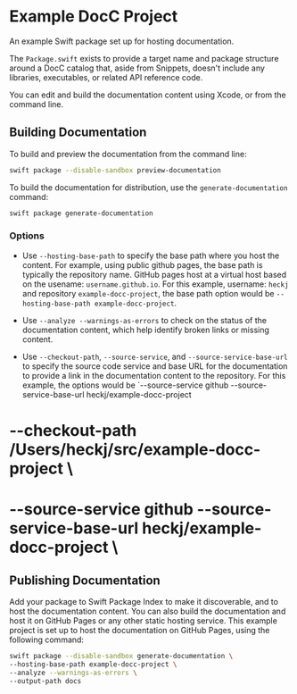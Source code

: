 # Example DocC Project

An example Swift package set up for hosting documentation.

The `Package.swift` exists to provide a target name and package structure around a DocC catalog that,
aside from Snippets, doesn't include any libraries, executables, or related API reference code.

You can edit and build the documentation content using Xcode, or from the command line.

## Building Documentation

To build and preview the documentation from the command line:

```bash
swift package --disable-sandbox preview-documentation
```

To build the documentation for distribution, use the `generate-documentation` command:

```bash
swift package generate-documentation
```

### Options

- Use `--hosting-base-path` to specify the base path where you host the content. 
  For example, using public github pages, the base path is typically the repository name.
  GitHub pages host at a virtual host based on the usename: `username.github.io`. 
  For this example, username: `heckj` and repository `example-docc-project`,
    the base path option would be `--hosting-base-path example-docc-project`.

- Use `--analyze --warnings-as-errors` to check on the status of the documentation content, which help identify broken links or missing content.

- Use `--checkout-path`, `--source-service`, and `--source-service-base-url` to specify the source code service and base URL for the documentation to provide a link in the documentation content to the repository. 
  For this example, the options would be `--source-service github --source-service-base-url heckj/example-docc-project

# --checkout-path /Users/heckj/src/example-docc-project \
# --source-service github --source-service-base-url heckj/example-docc-project \


## Publishing Documentation

Add your package to Swift Package Index to make it discoverable, and to host the documentation content.
You can also build the documentation and host it on GitHub Pages or any other static hosting service.
This example project is set up to host the documentation on GitHub Pages, using the following command:

```bash
swift package --disable-sandbox generate-documentation \
--hosting-base-path example-docc-project \
--analyze --warnings-as-errors \
--output-path docs
```

